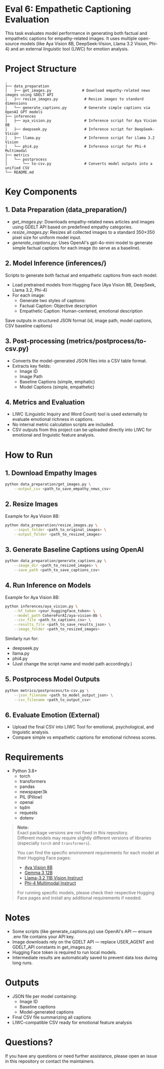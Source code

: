 # Eval 6: Empathetic Captioning Evaluation

This task evaluates model performance in generating both factual and empathetic captions for empathy-related images.
It uses multiple open-source models (like Aya Vision 8B, DeepSeek-Vision, Llama 3.2 Vision, Phi-4) and an external linguistic tool (LIWC) for emotion analysis.

# Project Structure
```
.
├── data_preparation
│   ├── get_images.py              # Download empathy-related news images using GDELT API
│   ├── resize_images.py            # Resize images to standard dimensions
│   └── generate_captions.py        # Generate simple captions via OpenAI GPT models
├── inferences
│   ├── aya_vision.py               # Inference script for Aya Vision 8B
│   ├── deepseek.py                 # Inference script for DeepSeek-Vision
│   ├── llama.py                    # Inference script for Llama 3.2 Vision
│   └── phi4.py                     # Inference script for Phi-4 Multimodal
├── metrics
│   └── postprocess
│       └── to-csv.py               # Converts model outputs into a unified CSV
└── README.md
```


# Key Components

## 1. Data Preparation (data_preparation/)
- <i>get_images.py</i>:
Downloads empathy-related news articles and images using GDELT API based on predefined empathy categories.
- <i>resize_images.py</i>:
Resizes all collected images to a standard 350×350 pixel size for uniform model input.
- <i>generate_captions.py</i>:
Uses OpenAI's gpt-4o-mini model to generate simple factual captions for each image (to serve as a baseline).



## 2. Model Inference (inferences/)
Scripts to generate both factual and empathetic captions from each model:

- Load pretrained models from Hugging Face (Aya Vision 8B, DeepSeek, Llama 3.2, Phi-4)
- For each image:
    - Generate two styles of captions:
    - Factual Caption: Objective description
    - Empathetic Caption: Human-centered, emotional description

Save outputs in structured JSON format (id, image path, model captions, CSV baseline captions)

## 3. Post-processing (metrics/postprocess/to-csv.py)
- Converts the model-generated JSON files into a CSV table format.
- Extracts key fields:
    - Image ID
    - Image Path
    - Baseline Captions (simple, emphatic)
    - Model Captions (simple, empathetic)


## 4. Metrics and Evaluation
- LIWC (Linguistic Inquiry and Word Count) tool is used externally to evaluate emotional richness in captions.
- No internal metric calculation scripts are included.
- CSV outputs from this project can be uploaded directly into LIWC for emotional and linguistic feature analysis.


# How to Run

## 1. Download Empathy Images
```bash
python data_preparation/get_images.py \
    --output_csv <path_to_save_empathy_news_csv>
```

## 2. Resize Images
Example for Aya Vision 8B:
```bash
python data_preparation/resize_images.py \
    --input_folder <path_to_original_images> \
    --output_folder <path_to_resized_images>
```

## 3. Generate Baseline Captions using OpenAI
```bash
python data_preparation/generate_captions.py \
    --image_dir <path_to_resized_images> \
    --save_path <path_to_save_captions_csv>
```

## 4. Run Inference on Models
Example for Aya Vision 8B:
```bash
python inferences/aya_vision.py \
    --hf_token <your_huggingface_token> \
    --model_path CohereForAI/aya-vision-8b \
    --csv_file <path_to_captions_csv> \
    --results_file <path_to_save_results_json> \
    --image_folder <path_to_resized_images>
```

Similarly run for:
- deepseek.py
- llama.py
- phi4.py
- (Just change the script name and model path accordingly.)


## 5. Postprocess Model Outputs
```bash
python metrics/postprocess/to-csv.py \
    --json_filename <path_to_model_output_json> \
    --csv_filename <path_to_output_csv>
```

## 6. Evaluate Emotion (External)
- Upload the final CSV into LIWC Tool for emotional, psychological, and linguistic analysis.
- Compare simple vs empathetic captions for emotional richness scores.

# Requirements
- Python 3.8+
    - torch
    - transformers
    - pandas
    - newspaper3k
    - PIL (Pillow)
    - openai
    - tqdm
    - requests
    - dotenv

> **Note:**  
> Exact package versions are not fixed in this repository.  
> Different models may require slightly different versions of libraries (especially `torch` and `transformers`).  
> 
> You can find the specific environment requirements for each model at their Hugging Face pages:
> - [Aya Vision 8B](https://huggingface.co/CohereForAI/aya-vision-8b)
> - [Gemma 3 12B](https://huggingface.co/google/gemma-3-12b-it)
> - [Llama-3.2 11B Vision Instruct](https://huggingface.co/meta-llama/Llama-3.2-11B-Vision-Instruct)
> - [Phi-4 Multimodal Instruct](https://huggingface.co/microsoft/phi-4-multimodal-instruct)
> 
> For running specific models, please check their respective Hugging Face pages and install any additional requirements if needed.


# Notes
- Some scripts (like generate_captions.py) use OpenAI's API — ensure .env file contains your API key.
- Image downloads rely on the GDELT API — replace USER_AGENT and GDELT_API constants in get_images.py.
- Hugging Face token is required to run local models.
- Intermediate results are automatically saved to prevent data loss during long runs.

# Outputs
- JSON file per model containing:
    - Image ID
    - Baseline captions
    - Model-generated captions
- Final CSV file summarizing all captions
- LIWC-compatible CSV ready for emotional feature analysis

# Questions?
If you have any questions or need further assistance, please open an issue in this repository or contact the maintainers.
